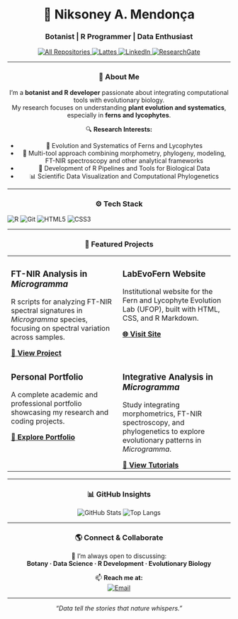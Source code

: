 <div align="center">
  <h1>🌿 Niksoney A. Mendonça</h1>
  <h3>Botanist | R Programmer | Data Enthusiast</h3>

  <div align="center">
  <p align="center">
    <a href="https://github.com/niksoney?tab=repositories" target="_blank">
      <img alt="All Repositories" title="All Repositories" src="https://img.shields.io/badge/-Repositories-2E8B57?style=for-the-badge&logo=github&logoColor=white"/>
    </a>
    <a href="http://lattes.cnpq.br/3437999134934422" target="_blank">
      <img alt="Lattes" title="Lattes" src="https://img.shields.io/badge/Lattes-000000?style=for-the-badge&logo=readme&logoColor=white"/>
    </a>
    <a href="https://www.linkedin.com/in/niksoney-azevedo-mendon%C3%A7a-aa0582228/" target="_blank">
      <img alt="LinkedIn" title="LinkedIn" src="https://img.shields.io/badge/LinkedIn-0077B5?style=for-the-badge&logo=linkedin&logoColor=white"/>
    </a>
    <a href="https://www.researchgate.net/profile/Niksoney-Mendonca?ev=hdr_xprf" target="_blank">
      <img alt="ResearchGate" title="ResearchGate" src="https://img.shields.io/badge/ResearchGate-00CCBB?style=for-the-badge&logo=researchgate&logoColor=white"/>
    </a>
  </p>
</div>

---

### 🧬 About Me

I’m a **botanist and R developer** passionate about integrating computational tools with evolutionary biology.  
My research focuses on understanding **plant evolution and systematics**, especially in **ferns and lycophytes**.

🔍 **Research Interests:**
- 🌿 Evolution and Systematics of Ferns and Lycophytes  
- 🧬 Multi-tool approach combining morphometry, phylogeny, modeling, FT-NIR spectroscopy and other analytical frameworks  
- 🧰 Development of R Pipelines and Tools for Biological Data  
- 📊 Scientific Data Visualization and Computational Phylogenetics

---

### ⚙️ Tech Stack

<p align="left">
  <img src="https://img.shields.io/badge/R-276DC3?style=for-the-badge&logo=r&logoColor=white" alt="R">
  <img src="https://img.shields.io/badge/Git-E44C30?style=for-the-badge&logo=git&logoColor=white" alt="Git">
  <img src="https://img.shields.io/badge/HTML5-E34F26?style=for-the-badge&logo=html5&logoColor=white" alt="HTML5">
  <img src="https://img.shields.io/badge/CSS3-1572B6?style=for-the-badge&logo=css3&logoColor=white" alt="CSS3">
</p>

---

### 🚀 Featured Projects

<table>
  <tr>
    <td width="50%" valign="top">
      <h3>FT-NIR Analysis in <i>Microgramma</i></h3>
      <p>R scripts for analyzing FT-NIR spectral signatures in <i>Microgramma</i> species, focusing on spectral variation across samples.</p>
      <a href="https://github.com/niksoney/Microgramma-FTNIR" target="_blank"><b>🔗 View Project</b></a>
    </td>
    <td width="50%" valign="top">
      <h3>LabEvoFern Website</h3>
      <p>Institutional website for the Fern and Lycophyte Evolution Lab (UFOP), built with HTML, CSS, and R Markdown.</p>
      <a href="https://labevofern.github.io/sitelab/" target="_blank"><b>🌐 Visit Site</b></a>
    </td>
  </tr>
  <tr>
    <td width="50%" valign="top">
      <h3>Personal Portfolio</h3>
      <p>A complete academic and professional portfolio showcasing my research and coding projects.</p>
      <a href="https://niksoney.github.io/bio/curriculo.html" target="_blank"><b>🧭 Explore Portfolio</b></a>
    </td>
    <td width="50%" valign="top">
      <h3>Integrative Analysis in <i>Microgramma</i></h3>
      <p>Study integrating morphometrics, FT-NIR spectroscopy, and phylogenetics to explore evolutionary patterns in <i>Microgramma</i>.</p>
      <a href="https://github.com/niksoney/Microgramma-Outline" target="_blank"><b>📘 View Tutorials</b></a>
    </td>
  </tr>
</table>

---

### 📊 GitHub Insights

<div align="center">

![GitHub Stats](https://github-readme-stats.vercel.app/api?username=niksoney&show_icons=true&theme=tokyonight&hide_border=true&include_all_commits=true&count_private=true)
![Top Langs](https://github-readme-stats.vercel.app/api/top-langs/?username=niksoney&layout=compact&theme=tokyonight&hide_border=true)

</div>

---

### 🌎 Connect & Collaborate

💬 I’m always open to discussing:  
**Botany · Data Science · R Development · Evolutionary Biology**

📫 **Reach me at:**  
[![Email](https://img.shields.io/badge/-Send%20an%20Email-D14836?style=flat-square&logo=gmail&logoColor=white)](mailto:niksoneyazevedo2017@gmail.com)

---

<div align="center">
  <i>“Data tell the stories that nature whispers.”</i>
</div>

